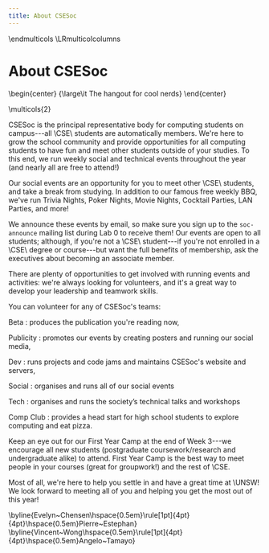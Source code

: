 ```yaml
---
title: About CSESoc
---
```


\endmulticols
\LRmulticolcolumns

About CSESoc
============

\begin{center}
{\large\it The hangout for cool nerds}
\end{center}

\multicols{2}

CSESoc is the principal representative body for computing students on
campus---all \CSE\ students are automatically members.  We're here to
grow the school community and provide opportunities for all computing
students to have fun and meet other students outside of your studies.
To this end, we run weekly social and technical events throughout the
year (and nearly all are free to attend!)

Our social events are an opportunity for you to meet other
\CSE\ students, and take a break from studying.  In addition to our
famous free weekly BBQ, we've run Trivia Nights, Poker Nights, Movie
Nights, Cocktail Parties, LAN Parties, and more!

We announce these events by email, so make sure you sign up to the
`soc-announce` mailing list during Lab 0 to receive them!  Our events
are open to all students; although, if you're not a \CSE\ student---if
you're not enrolled in a \CSE\ degree or course---but want the full
benefits of membership, ask the executives about becoming an associate
member.

There are plenty of opportunities to get involved with running events
and activities: we're always looking for volunteers, and it's a great
way to develop your leadership and teamwork skills.

You can volunteer for any of CSESoc's teams:

Beta
:    produces the publication you're reading now,

Publicity
:    promotes our events by creating posters and running our social
     media,

Dev
:    runs projects and code jams and maintains CSESoc's website and
     servers,

Social
:    organises and runs all of our social events

Tech
:    organises and runs the society’s technical talks and workshops

Comp Club
:    provides a head start for high school students to explore
     computing and eat pizza.

Keep an eye out for our First Year Camp at the end of Week 3---we
encourage all new students (postgraduate coursework/research and
undergraduate alike) to attend.  First Year Camp is the best way to
meet people in your courses (great for groupwork!) and the rest of
\CSE.

Most of all, we're here to help you settle in and have a great time at
\UNSW!  We look forward to meeting all of you and helping you get the
most out of this year!

\byline{Evelyn~Chensen\hspace{0.5em}\rule[1pt]{4pt}{4pt}\hspace{0.5em}Pierre~Estephan}
\byline{Vincent~Wong\hspace{0.5em}\rule[1pt]{4pt}{4pt}\hspace{0.5em}Angelo~Tamayo}

